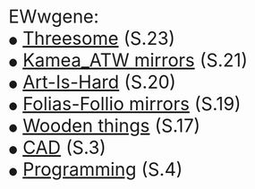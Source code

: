   <font size="6">
EWwgene:<br>
<font size="4">&#9679;</font> <a href="https://ewwgene.github.io/Threesome/"><u>Threesome</u></a> (S.23)<br>
<font size="4">&#9679;</font> <a href="https://ewwgene.github.io/Kamea_ATW/"><u>Kamea_ATW mirrors</u></a> (S.21)<br>
<font size="4">&#9679;</font> <a href="https://ewwgene.github.io/Art-Is-Hard/"><u>Art-Is-Hard</u></a> (S.20)<br>
<font size="4">&#9679;</font> <a href="https://ewwgene.github.io/Folias-Follio/"><u>Folias-Follio mirrors</u></a> (S.19)<br>
<font size="4">&#9679;</font> <a href="https://ewwgene.github.io/Wooden/"><u>Wooden things</u></a> (S.17)<br>
<font size="4">&#9679;</font> <a href="https://ewwgene.github.io/CAD/"><u>CAD</u></a> (S.3)<br>
<font size="4">&#9679;</font> <a href="https://ewwgene.github.io/Programming/"><u>Programming</u></a> (S.4)<br>

  
  </font>

